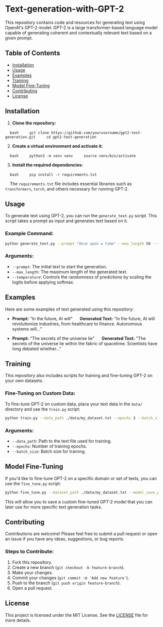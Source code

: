# Text-generation-with-GPT-2
This repository contains code and resources for generating text using OpenAI's GPT-2 model. GPT-2 is a large transformer-based language model capable of generating coherent and contextually relevant text based on a given prompt.

## Table of Contents

- [Installation](#installation)
- [Usage](#usage)
- [Examples](#examples)
- [Training](#training)
- [Model Fine-Tuning](#model-fine-tuning)
- [Contributing](#contributing)
- [License](#license)

## Installation

1. **Clone the repository:**

    ```bash
    git clone https://github.com/yourusername/gpt2-text-generation.git
    cd gpt2-text-generation
    ```

2. **Create a virtual environment and activate it:**

    ```bash
    python3 -m venv venv
    source venv/bin/activate
    ```

3. **Install the required dependencies:**

    ```bash
    pip install -r requirements.txt
    ```

    The `requirements.txt` file includes essential libraries such as `transformers`, `torch`, and others necessary for running GPT-2.

## Usage

To generate text using GPT-2, you can run the `generate_text.py` script. This script takes a prompt as input and generates text based on it.

### Example Command:

```bash
python generate_text.py --prompt "Once upon a time" --max_length 50 --temperature 0.7
```

### Arguments:

- `--prompt`: The initial text to start the generation.
- `--max_length`: The maximum length of the generated text.
- `--temperature`: Controls the randomness of predictions by scaling the logits before applying softmax.

## Examples

Here are some examples of text generated using this repository:

- **Prompt:** "In the future, AI will"
  
  **Generated Text:** "In the future, AI will revolutionize industries, from healthcare to finance. Autonomous systems will..."

- **Prompt:** "The secrets of the universe lie"
  
  **Generated Text:** "The secrets of the universe lie within the fabric of spacetime. Scientists have long debated whether..."

## Training

This repository also includes scripts for training and fine-tuning GPT-2 on your own datasets. 

### Fine-Tuning on Custom Data:

To fine-tune GPT-2 on custom data, place your text data in the `data/` directory and use the `train.py` script:

```bash
python train.py --data_path ./data/my_dataset.txt --epochs 3 --batch_size 2
```

### Arguments:

- `--data_path`: Path to the text file used for training.
- `--epochs`: Number of training epochs.
- `--batch_size`: Batch size for training.

## Model Fine-Tuning

If you'd like to fine-tune GPT-2 on a specific domain or set of texts, you can use the `fine_tune.py` script:

```bash
python fine_tune.py --dataset_path ./data/my_dataset.txt --model_save_path ./models/custom_gpt2
```

This will allow you to save a custom fine-tuned GPT-2 model that you can later use for more specific text generation tasks.

## Contributing

Contributions are welcome! Please feel free to submit a pull request or open an issue if you have any ideas, suggestions, or bug reports.

### Steps to Contribute:

1. Fork this repository.
2. Create a new branch (`git checkout -b feature-branch`).
3. Make your changes.
4. Commit your changes (`git commit -m 'Add new feature'`).
5. Push to the branch (`git push origin feature-branch`).
6. Open a pull request.

## License

This project is licensed under the MIT License. See the [LICENSE](LICENSE) file for more details.
